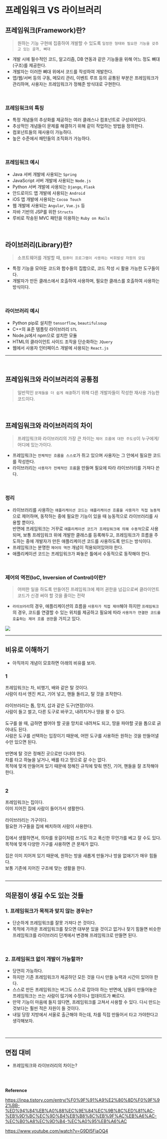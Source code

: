 # 프레임워크 VS 라이브러리

## 프레임워크(Framework)란?
> 원하는 기능 구현에 집중하여 개발할 수 있도록 `일정한 형태와 필요한 기능을 갖추고 있는 골격, 뼈대`

- 개발 시에 필수적인 코드, 알고리즘, DB 연동과 같은 기능들을 위해 어느 정도 뼈대(구조)를 제공한다.
- 개발자는 이러한 뼈대 위에서 코드를 작성하여 개발한다.
- 앱/웹/서버 등의 구동, 메모리 관리, 이벤트 루프 등의 공통된 부분은 프레임워크가 관리하며, 사용자는 프레임워크가 정해준 방식대로 구현한다.

<br>

### 프레임워크의 특징
- 특정 개념들의 추상화를 제공하는 여러 클래스나 컴포넌트로 구성되어있다.
- 추상적인 개념들이 문제를 해결하기 위해 같이 작업하는 방법을 정의한다.
- 컴포넌트들의 재사용이 가능하다.
- 높은 수준에서 패턴들의 조직화가 가능하다.

<br>

### 프레임워크 예시
- Java 서버 개발에 사용되는 `Spring`
- JavaScript 서버 개발에 사용되는 `Node.js`
- Python 서버 개발에 사용되는 `Django`, `Flask`
- 안드로이드 앱 개발에 사용되는 `Android`
- iOS 앱 개발에 사용되는 `Cocoa Touch`
- 웹 개발에 사용되는 `Angular`, `Vue.js` 등
- 자바 기반의 JSP를 위한 `Structs`
- 루비로 작송된 MVC 패턴을 이용하는 `Ruby on Rails`

<br>

## 라이브러리(Library)란?
> 소프트웨어를 개발할 때, `컴퓨터 프로그램이 사용하는 비휘발성 자원의 모임`

- 특정 기능을 모아둔 코드와 함수들의 집합으로, 코드 작성 시 활용 가능한 도구들이다.
- 개발자가 만든 클래스에서 호출하여 사용하며, 필요한 클래스를 호출하여 사용하는 방식이다.

<br>

### 라이브러리 예시
- Python pip로 설치한 `tensorflow`, `beautifulsoup` 
- C++의 표준 템플릿 라이브러리 `STL`
- Node.js에서 npm으로 설치한 모듈
- HTML의 클라이언트 사이드 조작을 단순화하는 `JQuery`
- 웹에서 사용자 인터페이스 개발에 사용되는 `React.js`

---
<br>

## 프레임워크와 라이브러리의 공통점
> 일반적인 `문제들을 더 쉽게 해결`하기 위해 다른 개발자들이 작성한 재사용 가능한 코드이다.

<br>

## 프레임워크와 라이브러리의 차이

> 프레임워크와 라이브러리의 가장 큰 차이는 `제어 흐름에 대한 주도성`이 누구에게/어디에 있는가이다.

- 프레임워크는 `전체적인 흐름을 스스로`가 쥐고 있으며 사용자는 그 안에서 필요한 코드를 작성한다.   
- 라이브러리는 `사용자가 전체적인 흐름`을 만들며 필요에 따라 라이브러리를 가져다 쓴다.   

<br>

### 정리

- 라이브러리를 사용하는 `애플리케이션 코드는 애플리케이션 흐름을 사용자가 직접 능동적`으로 제어하며, 동작하는 중에 필요한 기능이 있을 때 능동적으로 라이브러리를 사용할 뿐이다.   
반면에 프레임워크는 거꾸로 `애플리케이션 코드가 프레임워크에 의해 수동적`으로 사용되며, 보통 프레임워크 위에 개발한 클래스를 등록해두고, 프레임워크가 흐름을 주도하는 중에 개발자가 만든 애플리케이션 코드를 사용하도록 만드는 방식이다.
- 프레임워크는 분명한 `제어의 역전` 개념이 적용되어있어야 한다.
- 애플리케이션 코드는 프레임워크가 짜놓은 틀에서 수동적으로 동작해야 한다.

<br>

### 제어의 역전(IoC, Inversion of Control)이란?

> 어떠한 일을 하도록 만들어진 프레임워크에 제어 권한을 넘김으로써 클라이언트 코드가 신경 써야 할 것을 줄이는 전략
- `라이브러리`의 경우, 애플리케이션의 흐름을 `사용자가 직접 제어`해야 하지만 `프레임워크`의 경우, 코드를 연결할 수 있는 위치를 제공하고 필요에 따라 `사용자가 연결한 코드를 호출하는 제어 흐름 권한`을 가지고 있다.

<img src="./images/Framework VS Library/Flow.png">

<br>

---

## 비유로 이해하기

- 아직까지 개념이 모호하면 아래의 비유를 보자.

### 1

프레임워크는 차, 비행기, 배와 같은 탈 것이다.   
사람이 타서 엔진 켜고, 기어 넣고, 핸들 돌리고, 탈 것을 조작한다.   
<br>
라이브러리는 톱, 망치, 삽과 같은 도구(연장)이다.   
사람이 들고 썰고, 다른 도구로 바꾸고, 내려치거나 땅을 팔 수 있다.   
<br>
도구를 쓸 때, 급하면 썰어야 할 곳을 망치로 내려쳐도 되고, 땅을 파야할 곳을 톱으로 긁어내도 된다.   
사람은 도구를 선택하는 입장이기 때문에, 어떤 도구를 사용하든 원하는 것을 만들어낼 수만 있으면 된다.   
<br>
반면에 탈 것은 정해진 곳으로만 다녀야 한다.   
차를 타고 하늘을 날거나, 배를 타고 땅으로 갈 수는 없다.   
목적에 맞게 만들어져 있기 때문에 정해진 규칙에 맞춰 엔진, 기어, 핸들을 잘 조작해야 한다.   
<br>

### 2

프레임워크는 집이다.   
이미 지어진 집에 사람이 들어가서 생활한다.  
<br>
라이브러리는 가구이다.   
필요한 가구들을 집에 배치하여 사람이 사용한다.   
<br>
집에서 생활하면서, 의자를 옷걸이처럼 쓰기도 하고 푹신한 무언가를 베고 잘 수도 있다.   
목적에 맞게 다양한 가구를 사용하면 큰 문제가 없다.   
<br>
집은 이미 지어져 있기 때문에, 원하는 방을 새롭게 만들거나 방을 없애기가 매우 힘들다.   
보통 기존에 지어진 구조에 맞는 생활을 한다.   
<br>

--- 

## 의문점이 생길 수도 있는 것들

### 1. 프레임워크가 목적과 맞지 않는 경우는?

- 단순하게 프레임워크를 잘못 가져다 쓴 것이다.
- 목적에 가까운 프레임워크를 찾으면 대부분 있을 것이고 없거나 찾기 힘들면 비슷한 프레임워크를 라이브러리 단계에서 변경해 프레임워크로 만들면 된다.

<br>

### 2. 프레임워크 없이 개발이 가능할까?

- 당연히 가능하다.
- 하지만 기존 프레임워크가 제공하던 모든 것을 다시 만들 능력과 시간이 있어야 한다.
- 스스로 만든 프레임워크는 버그도 스스로 잡아야 하는 반면에, 남들이 만들어놓은 프레임워크는 쓰는 사람이 많기에 수정이나 업데이트가 빠르다.
- 만약 기능이 마음에 들지 않다면, 프레임워크를 고쳐서 사용할 수 있다. 다시 만드는 것보다는 훨씬 적은 자원이 들 것이다.
- 내일 당장 지방에서 서울로 출근해야 하는데, 차를 직접 만들어서 타고 가야한다고 생각해보자.


<br>

---

## 면접 대비

- 프레임워크와 라이브러리의 차이는?




<br><br>


<b>Reference</b>

https://inpa.tistory.com/entry/%F0%9F%91%A9%E2%80%8D%F0%9F%92%BB-%ED%94%84%EB%A0%88%EC%9E%84%EC%9B%8C%ED%81%AC-%EB%9D%BC%EC%9D%B4%EB%B8%8C%EB%9F%AC%EB%A6%AC-%EC%B0%A8%EC%9D%B4-%EC%A0%95%EB%A6%AC

https://www.youtube.com/watch?v=G9Dl5FiaOQ4